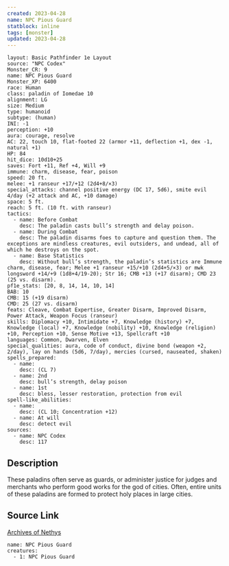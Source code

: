 ```yaml
---
created: 2023-04-28
name: NPC Pious Guard
statblock: inline
tags: [monster]
updated: 2023-04-28
---
```

```statblock
layout: Basic Pathfinder 1e Layout
source: "NPC Codex"
Monster_CR: 9
name: NPC Pious Guard
Monster_XP: 6400
race: Human
class: paladin of Iomedae 10
alignment: LG
size: Medium
type: humanoid
subtype: (human)
INI: -1
perception: +10
aura: courage, resolve
AC: 22, touch 10, flat-footed 22 (armor +11, deflection +1, dex -1, natural +1)
HP: 84
hit_dice: 10d10+25
saves: Fort +11, Ref +4, Will +9
immune: charm, disease, fear, poison
speed: 20 ft.
melee: +1 ranseur +17/+12 (2d4+8/×3)
special_attacks: channel positive energy (DC 17, 5d6), smite evil 4/day (+2 attack and AC, +10 damage)
space: 5 ft.
reach: 5 ft. (10 ft. with ranseur)
tactics:
  - name: Before Combat
    desc: The paladin casts bull’s strength and delay poison.
  - name: During Combat
    desc: The paladin disarms foes to capture and question them. The exceptions are mindless creatures, evil outsiders, and undead, all of which he destroys on the spot.
  - name: Base Statistics
    desc: Without bull’s strength, the paladin’s statistics are Immune charm, disease, fear; Melee +1 ranseur +15/+10 (2d4+5/×3) or mwk longsword +14/+9 (1d8+4/19-20); Str 16; CMB +13 (+17 disarm); CMD 23 (25 vs. disarm).
pf1e_stats: [20, 8, 14, 14, 10, 14]
BAB: 10
CMB: 15 (+19 disarm)
CMD: 25 (27 vs. disarm)
feats: Cleave, Combat Expertise, Greater Disarm, Improved Disarm, Power Attack, Weapon Focus (ranseur)
skills: Diplomacy +10, Intimidate +7, Knowledge (history) +7, Knowledge (local) +7, Knowledge (nobility) +10, Knowledge (religion) +10, Perception +10, Sense Motive +13, Spellcraft +10
languages: Common, Dwarven, Elven
special_qualities: aura, code of conduct, divine bond (weapon +2, 2/day), lay on hands (5d6, 7/day), mercies (cursed, nauseated, shaken)
spells_prepared:
  - name:
    desc: (CL 7)
  - name: 2nd
    desc: bull’s strength, delay poison
  - name: 1st
    desc: bless, lesser restoration, protection from evil
spell-like_abilities:
  - name:
    desc: (CL 10; Concentration +12)
  - name: At will
    desc: detect evil
sources:
  - name: NPC Codex
    desc: 117
```
## Description
These paladins often serve as guards, or administer justice for judges and merchants who perform good works for the god of cities. Often, entire units of these paladins are formed to protect holy places in large cities.
## Source Link
[Archives of Nethys](https://aonprd.com/NPCDisplay.aspx?ItemName=Pious%20Guard)
```encounter-table
name: NPC Pious Guard
creatures:
  - 1: NPC Pious Guard
```
